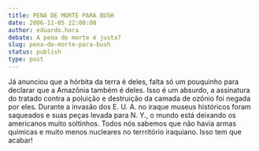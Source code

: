 ```yaml
---
title: PENA DE MORTE PARA BUSH
date: 2006-11-05 22:00:00
author: eduardo.hora
debate: A pena de morte é justa?
slug: pena-de-morte-para-bush
status: publish 
type: post
---
```


Já anunciou que a hórbita da terra é deles, falta só um pouquinho para declarar que a Amazônia também é deles. Isso é um absurdo, a assinatura do tratado contra a poluição e destruição da camada de ozônio foi negada por eles. Durante a invasão dos E. U. A. no iraque museus históricos foram saqueados e suas peças levada para N. Y., o mundo está deixando os americanos muito soltinhos. Todos nós sabemos que não havia armas químicas e muito menos nucleares no terrritório iraquiano. Isso tem que acabar!
